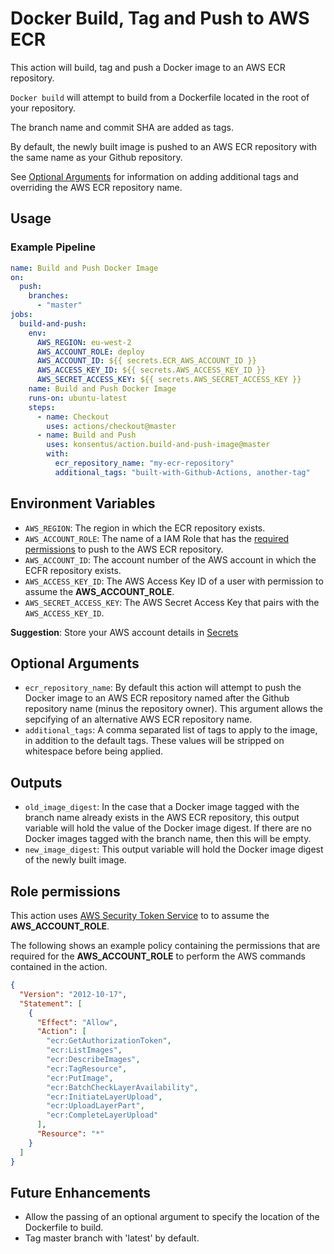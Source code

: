 # Docker Build, Tag and Push to AWS ECR

This action will build, tag and push a Docker image to an AWS ECR repository.

`Docker build` will attempt to build from a Dockerfile located in the root of your repository.

The branch name and commit SHA are added as tags.

By default, the newly built image is pushed to an AWS ECR repository with the same name as your Github repository.

See [Optional Arguments](#optional-arguments) for information on adding additional tags and overriding the AWS ECR repository name.

## Usage

### Example Pipeline

```yaml
name: Build and Push Docker Image
on:
  push:
    branches:
      - "master"
jobs:
  build-and-push:
    env:
      AWS_REGION: eu-west-2
      AWS_ACCOUNT_ROLE: deploy
      AWS_ACCOUNT_ID: ${{ secrets.ECR_AWS_ACCOUNT_ID }}
      AWS_ACCESS_KEY_ID: ${{ secrets.AWS_ACCESS_KEY_ID }}
      AWS_SECRET_ACCESS_KEY: ${{ secrets.AWS_SECRET_ACCESS_KEY }}
    name: Build and Push Docker Image
    runs-on: ubuntu-latest
    steps:
      - name: Checkout
        uses: actions/checkout@master
      - name: Build and Push
        uses: konsentus/action.build-and-push-image@master
        with:
          ecr_repository_name: "my-ecr-repository"
          additional_tags: "built-with-Github-Actions, another-tag"
```

## Environment Variables

- `AWS_REGION`: The region in which the ECR repository exists.
- `AWS_ACCOUNT_ROLE`: The name of a IAM Role that has the [required permissions](#Role-permissions) to push to the AWS ECR repository.
- `AWS_ACCOUNT_ID`: The account number of the AWS account in which the ECFR repository exists.
- `AWS_ACCESS_KEY_ID`: The AWS Access Key ID of a user with permission to assume the **AWS_ACCOUNT_ROLE**.
- `AWS_SECRET_ACCESS_KEY`: The AWS Secret Access Key that pairs with the `AWS_ACCESS_KEY_ID`.

**Suggestion**: Store your AWS account details in [Secrets](https://help.github.com/en/actions/automating-your-workflow-with-github-actions/creating-and-using-encrypted-secrets)

## Optional Arguments

- `ecr_repository_name`: By default this action will attempt to push the Docker image to an AWS ECR repository named after the Github repository name (minus the repository owner). This argument allows the sepcifying of an alternative AWS ECR repository name.
- `additional_tags`: A comma separated list of tags to apply to the image, in addition to the default tags. These values will be stripped on whitespace before being applied.

## Outputs

- `old_image_digest`: In the case that a Docker image tagged with the branch name already exists in the AWS ECR repository, this output variable will hold the value of the Docker image digest. If there are no Docker images tagged with the branch name, then this will be empty.
- `new_image_digest`: This output variable will hold the Docker image digest of the newly built image.

## Role permissions

This action uses [AWS Security Token Service](https://docs.aws.amazon.com/STS/latest/APIReference/Welcome.html) to to assume the **AWS_ACCOUNT_ROLE**.

The following shows an example policy containing the permissions that are required for the **AWS_ACCOUNT_ROLE** to perform the AWS commands contained in the action.

```json
{
  "Version": "2012-10-17",
  "Statement": [
    {
      "Effect": "Allow",
      "Action": [
        "ecr:GetAuthorizationToken",
        "ecr:ListImages",
        "ecr:DescribeImages",
        "ecr:TagResource",
        "ecr:PutImage",
        "ecr:BatchCheckLayerAvailability",
        "ecr:InitiateLayerUpload",
        "ecr:UploadLayerPart",
        "ecr:CompleteLayerUpload"
      ],
      "Resource": "*"
    }
  ]
}
```

## Future Enhancements

- Allow the passing of an optional argument to specify the location of the Dockerfile to build.
- Tag master branch with 'latest' by default.
